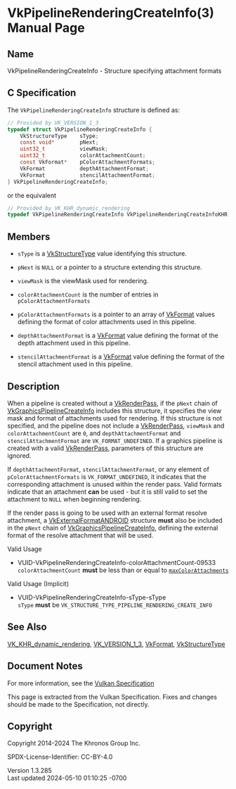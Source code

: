 # VkPipelineRenderingCreateInfo(3) Manual Page

## Name

VkPipelineRenderingCreateInfo - Structure specifying attachment formats



## <a href="#_c_specification" class="anchor"></a>C Specification

The `VkPipelineRenderingCreateInfo` structure is defined as:

``` c
// Provided by VK_VERSION_1_3
typedef struct VkPipelineRenderingCreateInfo {
    VkStructureType    sType;
    const void*        pNext;
    uint32_t           viewMask;
    uint32_t           colorAttachmentCount;
    const VkFormat*    pColorAttachmentFormats;
    VkFormat           depthAttachmentFormat;
    VkFormat           stencilAttachmentFormat;
} VkPipelineRenderingCreateInfo;
```

or the equivalent

``` c
// Provided by VK_KHR_dynamic_rendering
typedef VkPipelineRenderingCreateInfo VkPipelineRenderingCreateInfoKHR;
```

## <a href="#_members" class="anchor"></a>Members

- `sType` is a [VkStructureType](https://registry.khronos.org/vulkan/specs/1.3-extensions/man/html/VkStructureType.html) value identifying
  this structure.

- `pNext` is `NULL` or a pointer to a structure extending this
  structure.

- `viewMask` is the viewMask used for rendering.

- `colorAttachmentCount` is the number of entries in
  `pColorAttachmentFormats`

- `pColorAttachmentFormats` is a pointer to an array of
  [VkFormat](https://registry.khronos.org/vulkan/specs/1.3-extensions/man/html/VkFormat.html) values defining the format of color
  attachments used in this pipeline.

- `depthAttachmentFormat` is a [VkFormat](https://registry.khronos.org/vulkan/specs/1.3-extensions/man/html/VkFormat.html) value defining
  the format of the depth attachment used in this pipeline.

- `stencilAttachmentFormat` is a [VkFormat](https://registry.khronos.org/vulkan/specs/1.3-extensions/man/html/VkFormat.html) value
  defining the format of the stencil attachment used in this pipeline.

## <a href="#_description" class="anchor"></a>Description

When a pipeline is created without a [VkRenderPass](https://registry.khronos.org/vulkan/specs/1.3-extensions/man/html/VkRenderPass.html),
if the `pNext` chain of
[VkGraphicsPipelineCreateInfo](https://registry.khronos.org/vulkan/specs/1.3-extensions/man/html/VkGraphicsPipelineCreateInfo.html)
includes this structure, it specifies the view mask and format of
attachments used for rendering. If this structure is not specified, and
the pipeline does not include a [VkRenderPass](https://registry.khronos.org/vulkan/specs/1.3-extensions/man/html/VkRenderPass.html),
`viewMask` and `colorAttachmentCount` are `0`, and
`depthAttachmentFormat` and `stencilAttachmentFormat` are
`VK_FORMAT_UNDEFINED`. If a graphics pipeline is created with a valid
[VkRenderPass](https://registry.khronos.org/vulkan/specs/1.3-extensions/man/html/VkRenderPass.html), parameters of this structure are
ignored.

If `depthAttachmentFormat`, `stencilAttachmentFormat`, or any element of
`pColorAttachmentFormats` is `VK_FORMAT_UNDEFINED`, it indicates that
the corresponding attachment is unused within the render pass. Valid
formats indicate that an attachment **can** be used - but it is still
valid to set the attachment to `NULL` when beginning rendering.

If the render pass is going to be used with an external format resolve
attachment, a [VkExternalFormatANDROID](https://registry.khronos.org/vulkan/specs/1.3-extensions/man/html/VkExternalFormatANDROID.html)
structure **must** also be included in the `pNext` chain of
[VkGraphicsPipelineCreateInfo](https://registry.khronos.org/vulkan/specs/1.3-extensions/man/html/VkGraphicsPipelineCreateInfo.html),
defining the external format of the resolve attachment that will be
used.

Valid Usage

- <a href="#VUID-VkPipelineRenderingCreateInfo-colorAttachmentCount-09533"
  id="VUID-VkPipelineRenderingCreateInfo-colorAttachmentCount-09533"></a>
  VUID-VkPipelineRenderingCreateInfo-colorAttachmentCount-09533  
  `colorAttachmentCount` **must** be less than or equal to <a
  href="https://registry.khronos.org/vulkan/specs/1.3-extensions/html/vkspec.html#limits-maxColorAttachments"
  target="_blank" rel="noopener"><code>maxColorAttachments</code></a>

Valid Usage (Implicit)

- <a href="#VUID-VkPipelineRenderingCreateInfo-sType-sType"
  id="VUID-VkPipelineRenderingCreateInfo-sType-sType"></a>
  VUID-VkPipelineRenderingCreateInfo-sType-sType  
  `sType` **must** be `VK_STRUCTURE_TYPE_PIPELINE_RENDERING_CREATE_INFO`

## <a href="#_see_also" class="anchor"></a>See Also

[VK_KHR_dynamic_rendering](https://registry.khronos.org/vulkan/specs/1.3-extensions/man/html/VK_KHR_dynamic_rendering.html),
[VK_VERSION_1_3](https://registry.khronos.org/vulkan/specs/1.3-extensions/man/html/VK_VERSION_1_3.html), [VkFormat](https://registry.khronos.org/vulkan/specs/1.3-extensions/man/html/VkFormat.html),
[VkStructureType](https://registry.khronos.org/vulkan/specs/1.3-extensions/man/html/VkStructureType.html)

## <a href="#_document_notes" class="anchor"></a>Document Notes

For more information, see the <a
href="https://registry.khronos.org/vulkan/specs/1.3-extensions/html/vkspec.html#VkPipelineRenderingCreateInfo"
target="_blank" rel="noopener">Vulkan Specification</a>

This page is extracted from the Vulkan Specification. Fixes and changes
should be made to the Specification, not directly.

## <a href="#_copyright" class="anchor"></a>Copyright

Copyright 2014-2024 The Khronos Group Inc.

SPDX-License-Identifier: CC-BY-4.0

Version 1.3.285  
Last updated 2024-05-10 01:10:25 -0700
